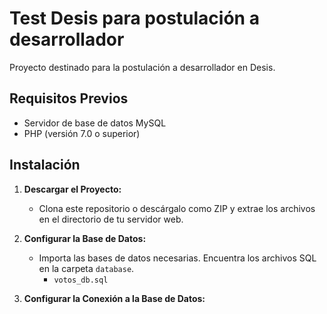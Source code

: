 # Test Desis para postulación a desarrollador 

Proyecto destinado para la postulación a desarrollador en Desis.

## Requisitos Previos

- Servidor de base de datos MySQL
- PHP (versión 7.0 o superior)

## Instalación

1. **Descargar el Proyecto:**
   - Clona este repositorio o descárgalo como ZIP y extrae los archivos en el directorio de tu servidor web.

2. **Configurar la Base de Datos:**
   - Importa las bases de datos necesarias. Encuentra los archivos SQL en la carpeta `database`.
     - `votos_db.sql`

3. **Configurar la Conexión a la Base de Datos:**
   ```Recuerde cambiar las credenciales en los controladores. Las credenciales en el archivo son por defecto.
  
